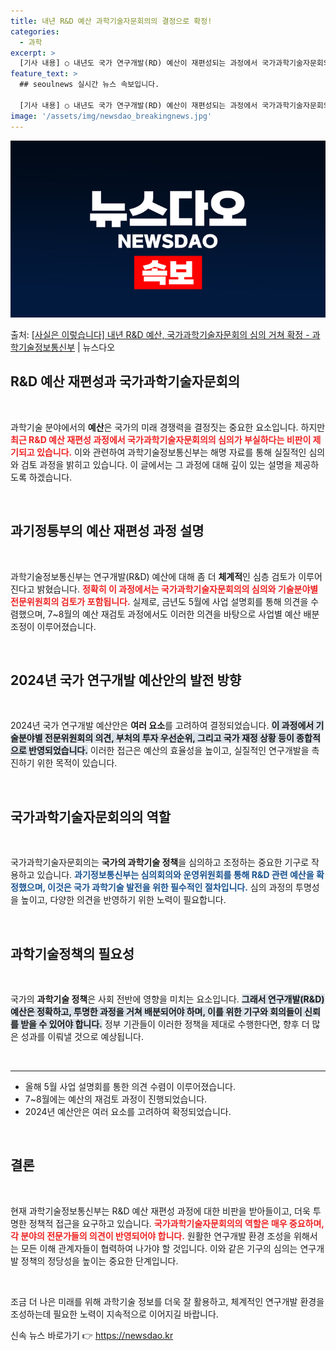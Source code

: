 ```yaml
---
title: 내년 R&D 예산 과학기술자문회의의 결정으로 확정!
categories:
  - 과학
excerpt: >
  [기사 내용] ○ 내년도 국가 연구개발(RD) 예산이 재편성되는 과정에서 국가과학기술자문회의 심의가 형식적으…
feature_text: >
  ## seoulnews 실시간 뉴스 속보입니다.

  [기사 내용] ○ 내년도 국가 연구개발(RD) 예산이 재편성되는 과정에서 국가과학기술자문회의 심의가 형식적으…
image: '/assets/img/newsdao_breakingnews.jpg'
---
```


![뉴스다오 속보](/assets/img/newsdao_breakingnews.jpg)

<p>출처: <a href="https://newsdao.kr/2032" rel="dofollow">[사실은 이렇습니다]  내년 R&D 예산, 국가과학기술자문회의 심의 거쳐 확정 - 과학기술정보통신부</a> | 뉴스다오</p>

<h2 data-ke-size="size26">R&D 예산 재편성과 국가과학기술자문회의</h2>

<p data-ke-size="size16">&nbsp;</p>

과학기술 분야에서의 <b>예산</b>은 국가의 미래 경쟁력을 결정짓는 중요한 요소입니다. 하지만 <b><span style="color: #ee2323;">최근 R&D 예산 재편성 과정에서 국가과학기술자문회의의 심의가 부실하다는 비판이 제기되고 있습니다.</span></b> 이와 관련하여 과학기술정보통신부는 해명 자료를 통해 실질적인 심의와 검토 과정을 밝히고 있습니다. 이 글에서는 그 과정에 대해 깊이 있는 설명을 제공하도록 하겠습니다.

<p data-ke-size="size16">&nbsp;</p>

<h2>과기정통부의 예산 재편성 과정 설명</h2>

<p data-ke-size="size16">&nbsp;</p>

과학기술정보통신부는 연구개발(R&D) 예산에 대해 좀 더 <b>체계적</b>인 심층 검토가 이루어진다고 밝혔습니다. <b><span style="color: #ee2323;">정확히 이 과정에서는 국가과학기술자문회의의 심의와 기술분야별 전문위원회의 검토가 포함됩니다.</span></b> 실제로, 금년도 5월에 사업 설명회를 통해 의견을 수렴했으며, 7~8월의 예산 재검토 과정에서도 이러한 의견을 바탕으로 사업별 예산 배분 조정이 이루어졌습니다.

<p data-ke-size="size16">&nbsp;</p>

<h2>2024년 국가 연구개발 예산안의 발전 방향</h2>

<p data-ke-size="size16">&nbsp;</p>

2024년 국가 연구개발 예산안은 <b>여러 요소</b>를 고려하여 결정되었습니다. <b><span style="background-color: #21538527;">이 과정에서 기술분야별 전문위원회의 의견, 부처의 투자 우선순위, 그리고 국가 재정 상황 등이 종합적으로 반영되었습니다.</span></b> 이러한 접근은 예산의 효율성을 높이고, 실질적인 연구개발을 촉진하기 위한 목적이 있습니다.

<p data-ke-size="size16">&nbsp;</p>

<h2>국가과학기술자문회의의 역할</h2>

<p data-ke-size="size16">&nbsp;</p>

국가과학기술자문회의는 <b>국가의 과학기술 정책</b>을 심의하고 조정하는 중요한 기구로 작용하고 있습니다. <b><span style="color: #1a5490;">과기정보통신부는 심의회의와 운영위원회를 통해 R&D 관련 예산을 확정했으며, 이것은 국가 과학기술 발전을 위한 필수적인 절차입니다.</span></b> 심의 과정의 투명성을 높이고, 다양한 의견을 반영하기 위한 노력이 필요합니다.

<p data-ke-size="size16">&nbsp;</p>

<h2>과학기술정책의 필요성</h2>

<p data-ke-size="size16">&nbsp;</p>

국가의 <b>과학기술 정책</b>은 사회 전반에 영향을 미치는 요소입니다. <b><span style="background-color: #21538527;">그래서 연구개발(R&D) 예산은 정확하고, 투명한 과정을 거쳐 배분되어야 하며, 이를 위한 기구와 회의들이 신뢰를 받을 수 있어야 합니다.</span></b> 정부 기관들이 이러한 정책을 제대로 수행한다면, 향후 더 많은 성과를 이뤄낼 것으로 예상됩니다.

<p data-ke-size="size16">&nbsp;</p>

<hr />

<ul>
    <li>올해 5월 사업 설명회를 통한 의견 수렴이 이루어졌습니다.</li>
    <li>7~8월에는 예산의 재검토 과정이 진행되었습니다.</li>
    <li>2024년 예산안은 여러 요소를 고려하여 확정되었습니다.</li>
</ul>

<p data-ke-size="size16">&nbsp;</p>

<h2>결론</h2>

<p data-ke-size="size16">&nbsp;</p>

현재 과학기술정보통신부는 R&D 예산 재편성 과정에 대한 비판을 받아들이고, 더욱 투명한 정책적 접근을 요구하고 있습니다. <b><span style="color: #ee2323;">국가과학기술자문회의의 역할은 매우 중요하며, 각 분야의 전문가들의 의견이 반영되어야 합니다.</span></b> 원활한 연구개발 환경 조성을 위해서는 모든 이해 관계자들이 협력하여 나가야 할 것입니다. 이와 같은 기구의 심의는 연구개발 정책의 정당성을 높이는 중요한 단계입니다.

<p data-ke-size="size16">&nbsp;</p>

조금 더 나은 미래를 위해 과학기술 정보를 더욱 잘 활용하고, 체계적인 연구개발 환경을 조성하는데 필요한 노력이 지속적으로 이어지길 바랍니다.  

신속 뉴스 바로가기 👉 <a href="https://newsdao.kr" rel="dofollow">https://newsdao.kr</a>


